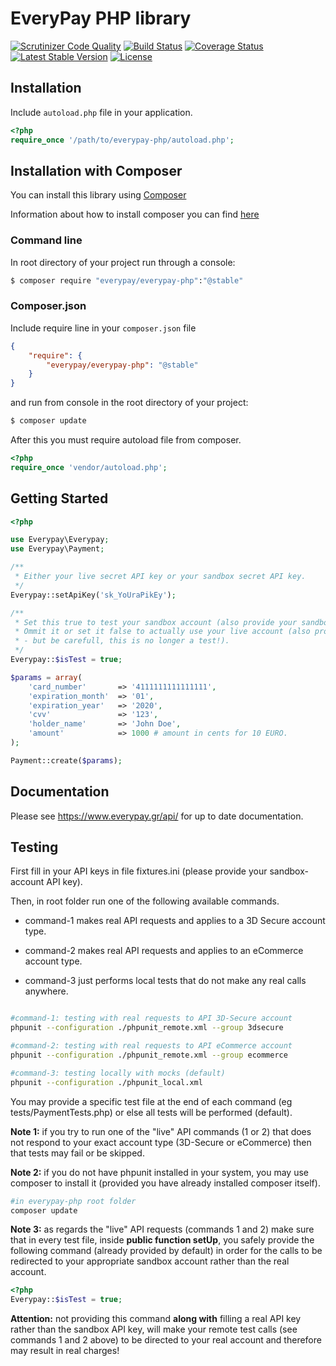 # EveryPay PHP library
[![Scrutinizer Code Quality](https://scrutinizer-ci.com/g/everypay/everypay-php/badges/quality-score.png?b=master)](https://scrutinizer-ci.com/g/everypay/everypay-php/?branch=master) [![Build Status](https://travis-ci.org/everypay/everypay-php.svg)](https://travis-ci.org/everypay/everypay-php?branch=master) [![Coverage Status](https://coveralls.io/repos/everypay/everypay-php/badge.svg?branch=master&service=github)](https://coveralls.io/github/everypay/everypay-php?branch=master) [![Latest Stable Version](https://poser.pugx.org/everypay/everypay-php/v/stable)](https://packagist.org/packages/everypay/everypay-php) [![License](https://poser.pugx.org/everypay/everypay-php/license)](https://packagist.org/packages/everypay/everypay-php)
## Installation

Include `autoload.php` file in your application.
```php
<?php
require_once '/path/to/everypay-php/autoload.php';
```

## Installation with Composer
You can install this library using [Composer](http://getcomposer.org)

Information about how to install composer you can find [here](https://getcomposer.org/doc/00-intro.md) 

### Command line
In root directory of your project run through a console:
```bash
$ composer require "everypay/everypay-php":"@stable"
```
### Composer.json
Include require line in your ```composer.json``` file
```json
{
	"require": {
    	"everypay/everypay-php": "@stable"
    }
}
```
and run from console in the root directory of your project:
```bash
$ composer update
```

After this you must require autoload file from composer.
```php
<?php
require_once 'vendor/autoload.php';
```

## Getting Started

```php
<?php

use Everypay\Everypay;
use Everypay\Payment;

/**
 * Either your live secret API key or your sandbox secret API key.
 */
Everypay::setApiKey('sk_YoUraPikEy');

/** 
 * Set this true to test your sandbox account (also provide your sandbox secret API key above).
 * Ommit it or set it false to actually use your live account (also provide your live secret API key above 
 * - but be carefull, this is no longer a test!).
 */
Everypay::$isTest = true;

$params = array(
    'card_number'       => '4111111111111111',
    'expiration_month'  => '01',
    'expiration_year'   => '2020',
    'cvv'               => '123',
	'holder_name'       => 'John Doe',
    'amount'            => 1000 # amount in cents for 10 EURO.
);

Payment::create($params);

```

## Documentation

Please see https://www.everypay.gr/api/ for up to date documentation.

## Testing

First fill in your API keys in file fixtures.ini (please provide your sandbox-account API key).

Then, in root folder run one of the following available commands.

* command-1 makes real API requests and applies to a 3D Secure account type.

* command-2 makes real API requests and applies to an eCommerce account type.

* command-3 just performs local tests that do not make any real calls anywhere.

```bash

#command-1: testing with real requests to API 3D-Secure account
phpunit --configuration ./phpunit_remote.xml --group 3dsecure

#command-2: testing with real requests to API eCommerce account
phpunit --configuration ./phpunit_remote.xml --group ecommerce

#command-3: testing locally with mocks (default)
phpunit --configuration ./phpunit_local.xml
```

You may provide a specific test file at the end of each command (eg tests/PaymentTests.php) or else all tests will be performed (default).

**Note 1:** if you try to run one of the "live" API commands (1 or 2) that does not respond to your exact account type (3D-Secure or eCommerce) then that tests may fail or be skipped.

**Note 2:** if you do not have phpunit installed in your system, you may use composer to install it (provided you have already installed composer itself).

```bash
#in everypay-php root folder
composer update
```

**Note 3:** as regards the "live" API requests (commands 1 and 2) make sure that in every test file, inside **public function setUp**, you safely provide the following command (already provided  by default) in order for the calls to be redirected to your appropriate sandbox account rather than the real account.

```php
<?php
Everypay::$isTest = true;
```

**Attention:** not providing this command **along with** filling a real API key rather than  the sandbox API key, will make your remote test calls (see commands 1 and 2 above) to be directed to your real account and therefore may result in real charges!

